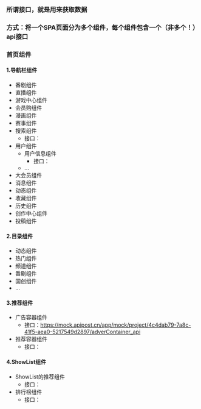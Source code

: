 ### 所谓接口，就是用来获取数据
### 方式：将一个SPA页面分为多个组件，每个组件包含一个（非多个！）api接口
### 首页组件
#### 1.导航栏组件
- 番剧组件
- 直播组件
- 游戏中心组件
- 会员购组件
- 漫画组件
- 赛事组件
- 搜索组件
  - 接口：
- 用户组件
  - 用户信息组件
    - 接口：
  - ...
- 大会员组件
- 消息组件
- 动态组件
- 收藏组件
- 历史组件
- 创作中心组件
- 投稿组件
#### 2.目录组件
- 动态组件
- 热门组件
- 频道组件
- 番剧组件
- 国创组件
- ...
#### 3.推荐组件
- 广告容器组件
  - 接口：https://mock.apipost.cn/app/mock/project/4c4dab79-7a8c-41f5-aea0-5217549d2897/adverContainer_api
- 推荐容器组件
  - 接口：
#### 4.ShowList组件
- ShowList的推荐组件
  - 接口：
- 排行榜组件
  - 接口：
